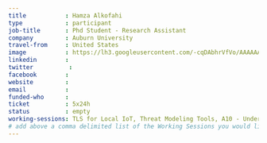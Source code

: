 ```yaml
---
title           : Hamza Alkofahi
type            : participant
job-title       : Phd Student - Research Assistant
company         : Auburn University
travel-from     : United States
image           : https://lh3.googleusercontent.com/-cqDAbhrVfVo/AAAAAAAAAAI/AAAAAAAAAAA/AAyYBF59xfuGLAzBadb9-E2PGuinS6BwkA/s192-c-mo/photo.jpg
linkedin        :
twitter          :
facebook        :
website         :
email           :
funded-who      :
ticket          : 5x24h
status          : empty
working-sessions: TLS for Local IoT, Threat Modeling Tools, A10 - Underprotected APIs, Agile Practices for Security Teams, Implications of Owasp Top 10 2017, Lightweight Threat Modeling Process, Threat Modeling Templates, The Future of Privacy,Writing Security Tests, ZAP, AppSec SOC Monitoring Visualisation, NextGen Security Scanners, Visit Bletchley Park, OWASP Internet of Things Project, OWASP Risk Rating Management Project
# add above a comma delimited list of the Working Sessions you would like to attend (use the session's title)
---
```


<!-- put more details about participant here -->
